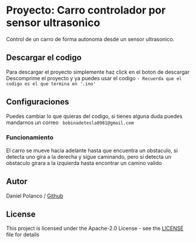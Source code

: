 # Proyecto: Carro controlador por sensor ultrasonico
Control de un carro de forma autonoma desde un sensor ultrasonico.

## Descargar el codigo
Para descargar el proyecto simplemente haz click en el boton de descargar
Descomprime el proyecto y ya puedes usar el codigo
	``` - Recuerda que el codigo es el que termina en '.ino' ```

## Configuraciones
Puedes cambiar lo que quieras del codigo, si tienes alguna duda puedes mandarnos un correo
	``  bobinadetesla8981@gmail.com ``

### Funcionamiento
El carro se mueve hacia adelante hasta que encuentra un obstaculo, si detecta uno gira a la derecha y sigue caminando, pero si detecta un obstaculo girara a la izquierda hasta encontrar un camino valido

## Autor
Daniel Polanco / [Github](https://github.com/Elemeants/)

## License
This project is licensed under the Apache-2.0 License - see the [LICENSE](LICENSE) file for details